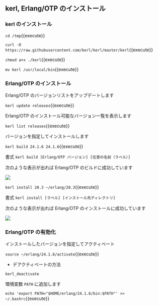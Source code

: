 ## kerl, Erlang/OTP のインストール

### kerl のインストール

`cd /tmp`{{execute}}

`curl -O https://raw.githubusercontent.com/kerl/kerl/master/kerl`{{execute}}

`chmod a+x ./kerl`{{execute}}

`mv kerl /usr/local/bin`{{execute}}

###  Erlang/OTP のインストール

Erlang/OTP のバージョンリストをアップデートします

`kerl update releases`{{execute}}

Erlang/OTP のインストール可能なバージョン一覧を表示します

`kerl list releases`{{execute}}

バージョンを指定してインストールします

`kerl build 24.1.6 24.1.6`{{execute}}

書式 `kerl build [Erlang/OTP バージョン] [任意の名前（ラベル）]`

次のような表示が出れば Erlang/OTP のビルドに成功しています

![](https://i.gyazo.com/acb79fd5888ae857b3b77b9da239284f.png)

`kerl install 20.3 ~/erlang/20.3`{{execute}}

書式 `kerl install [ラベル] [インストール先ディレクトリ]`

次のような表示が出れば Erlang/OTP のインストールに成功しています

![](https://i.gyazo.com/4388fa5f5bf698c42d592755aabfa85b.png)

### Erlang/OTP の有効化

インストールしたバージョンを指定してアクティベート

`source ~/erlang/24.1.6/activate`{{execute}}

* デアクティベートの方法

`kerl_deactivate`

環境変数 `PATH` に追加します

`echo 'export PATH="$HOME/erlang/24.1.6/bin:$PATH"' >> ~/.bashrc`{{execute}}
